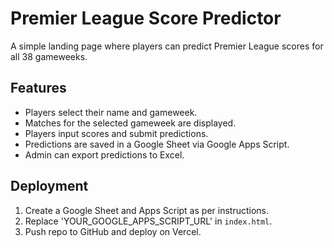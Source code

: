 # Premier League Score Predictor

A simple landing page where players can predict Premier League scores for all 38 gameweeks.

## Features
- Players select their name and gameweek.
- Matches for the selected gameweek are displayed.
- Players input scores and submit predictions.
- Predictions are saved in a Google Sheet via Google Apps Script.
- Admin can export predictions to Excel.

## Deployment
1. Create a Google Sheet and Apps Script as per instructions.
2. Replace 'YOUR_GOOGLE_APPS_SCRIPT_URL' in `index.html`.
3. Push repo to GitHub and deploy on Vercel.

